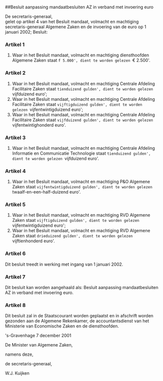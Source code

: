 <meta http-equiv='Content-Type' content='text/html; charset=utf-8' />

##Besluit aanpassing mandaatbesluiten AZ in verband met invoering euro

De secretaris-generaal,  
gelet op artikel 4 van het Besluit mandaat, volmacht en machtiging secretaris-generaal Algemene Zaken en de invoering van de euro op 1 januari 2002;
Besluit:    

### Artikel  1  

1.  Waar in het Besluit mandaat, volmacht en machtiging diensthoofden Algemene Zaken staat `f 5.000', dient te worden gelezen `€ 2.500'.  

### Artikel  2  

1.  Waar in het Besluit mandaat, volmacht en machtiging Centrale Afdeling Facilitaire Zaken staat `tienduizend gulden', dient te worden gelezen `vijfduizend euro';   
2.  Waar in het Besluit mandaat, volmacht en machtiging Centrale Afdeling Facilitaire Zaken staat `vijftigduizend gulden', dient te worden gelezen `vijfentwintigduizend euro';   
3.  Waar in het Besluit mandaat, volmacht en machtiging Centrale Afdeling Facilitaire Zaken staat `vijfduizend gulden', dient te worden gelezen `vijfentwintighonderd euro'.  

### Artikel  3  

1.  Waar in het Besluit mandaat, volmacht en machtiging Centrale Afdeling Informatie en Communicatie Technologie staat `tienduizend gulden', dient te worden gelezen `vijfduizend euro'.  

### Artikel  4  

1.  Waar in het Besluit mandaat, volmacht en machtiging P&O Algemene Zaken staat `vijfentwintigduizend gulden', dient te worden gelezen `twaalf-en-een-half-duizend euro'.  

### Artikel  5  

1.  Waar in het Besluit mandaat, volmacht en machtiging RVD Algemene Zaken staat `vijftigduizend gulden', dient te worden gelezen `vijfentwintigduizend euro';   
2.  Waar in het Besluit mandaat, volmacht en machtiging RVD Algemene Zaken staat `drieduizend gulden', dient te worden gelezen `vijftienhonderd euro'.  

### Artikel  6  

Dit besluit treedt in werking met ingang van 1 januari 2002. 

### Artikel  7  

Dit besluit kan worden aangehaald als: Besluit aanpassing mandaatbesluiten AZ in verband met invoering euro.  

### Artikel  8  

Dit besluit zal in de Staatscourant worden geplaatst en in afschrift worden gezonden aan de Algemene Rekenkamer, de accountantsdienst van het Ministerie van Economische Zaken en de diensthoofden. 

's-Gravenhage 
7 december 2001    

De 
Minister van Algemene Zaken,  

namens deze,

de 
secretaris-generaal,

W.J. Kuijken    
